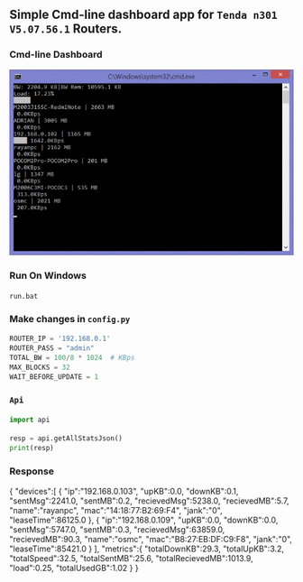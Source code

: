 ## Simple Cmd-line dashboard app for `Tenda n301 V5.07.56.1` Routers.

### Cmd-line Dashboard 
![dash](./reference/dash.gif)

### Run On Windows
`run.bat`

### Make changes in `config.py`
```python
ROUTER_IP = '192.168.0.1'
ROUTER_PASS = "admin"
TOTAL_BW = 100/8 * 1024  # KBps
MAX_BLOCKS = 32
WAIT_BEFORE_UPDATE = 1
```


### `Api`
```python
import api

resp = api.getAllStatsJson()
print(resp)
```
### Response

{
	"devices":[
		{
			"ip":"192.168.0.103",
			"upKB":0.0,
			"downKB":0.1,
			"sentMsg":2241.0,
			"sentMB":0.2,
			"recievedMsg":5238.0,
			"recievedMB":5.7,
			"name":"rayanpc",
			"mac":"14:18:77:B2:69:F4",
			"jank":"0",
			"leaseTime":86125.0
		},
		{
			"ip":"192.168.0.109",
			"upKB":0.0,
			"downKB":0.0,
			"sentMsg":5747.0,
			"sentMB":0.3,
			"recievedMsg":63859.0,
			"recievedMB":90.3,
			"name":"osmc",
			"mac":"B8:27:EB:DF:C9:F8",
			"jank":"0",
			"leaseTime":85421.0
		}
	],
	"metrics":{
		"totalDownKB":29.3,
		"totalUpKB":3.2,
		"totalSpeed":32.5,
		"totalSentMB":25.6,
		"totalRecievedMB":1013.9,
		"load":0.25,
		"totalUsedGB":1.02
	}
}